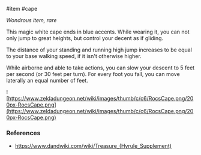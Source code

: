 #item #cape 

*Wondrous item, rare*

This magic white cape ends in blue accents. While wearing it, you can not only jump to great heights, but control your decent as if gliding.

The distance of your standing and running high jump increases to be equal to your base walking speed, if it isn't otherwise higher.

While airborne and able to take actions, you can slow your descent to 5 feet per second (or 30 feet per turn). For every foot you fall, you can move laterally an equal number of feet.

![https://www.zeldadungeon.net/wiki/images/thumb/c/c6/RocsCape.png/200px-RocsCape.png](https://www.zeldadungeon.net/wiki/images/thumb/c/c6/RocsCape.png/200px-RocsCape.png)

### References

* https://www.dandwiki.com/wiki/Treasure_(Hyrule_Supplement)